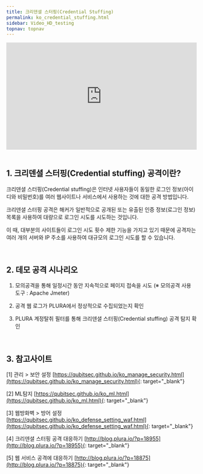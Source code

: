 ```yaml
---
title: 크리덴셜 스터핑(Credential Stuffing)
permalink: ko_credential_stuffing.html
sidebar: Video_HD_testing
topnav: topnav
---
```


<style>.embed-container { position: relative; padding-bottom: 56.25%; height: 0; overflow: hidden; max-width: 100%; } .embed-container iframe, .embed-container object, .embed-container embed { position: absolute; top: 0; left: 0; width: 100%; height: 100%; }</style><div class='embed-container'><iframe src='https://www.youtube.com/embed/_LA7p-IeOOY' frameborder='0' allowfullscreen></iframe></div>

<br />

## 1. 크리덴셜 스터핑(Credential stuffing) 공격이란?

크리덴셜 스터핑(Credential stuffing)은 인터넷 사용자들이 동일한 로그인 정보(아이디와 비밀번호)를 여러 웹사이트나 서비스에서 사용하는 것에 대한 공격 방법입니다. 

크리덴셜 스터핑 공격은 해커가 일반적으로 공개된 또는 유출된 인증 정보(로그인 정보) 목록을 사용하여 대량으로 로그인 시도를 시도하는 것입니다. 

이 때, 대부분의 사이트들이 로그인 시도 횟수 제한 기능을 가지고 있기 때문에 공격자는 여러 개의 서버와 IP 주소를 사용하여 대규모의 로그인 시도를 할 수 있습니다.

<br />

## 2. 데모 공격 시나리오

  1) 모의공격을 통해 일정시간 동안 지속적으로 페이지 접속을 시도 (※ 모의공격 사용 도구 : Apache Jmeter)

  2) 공격 웹 로그가 PLURA에서 정상적으로 수집되었는지 확인

  3) PLURA 계정탈취 필터를 통해 크리덴셜 스터핑(Credential stuffing) 공격 탐지 확인

<br />

## 3. 참고사이트

  [1] 관리 > 보안 설정 [https://qubitsec.github.io/ko_manage_security.html](https://qubitsec.github.io/ko_manage_security.html){: target="_blank"}

  [2] ML탐지 [https://qubitsec.github.io/ko_ml.html](https://qubitsec.github.io/ko_ml.html){: target="_blank"}

  [3] 웹방화벽 > 방어 설정 [https://qubitsec.github.io/ko_defense_setting_waf.html](https://qubitsec.github.io/ko_defense_setting_waf.html){: target="_blank"}

  [4] 크리덴셜 스터핑 공격 대응하기 [http://blog.plura.io/?p=18955](http://blog.plura.io/?p=18955){: target="_blank"}

  [5] 웹 서비스 공격에 대응하기 [http://blog.plura.io/?p=18875](http://blog.plura.io/?p=18875){: target="_blank"}


